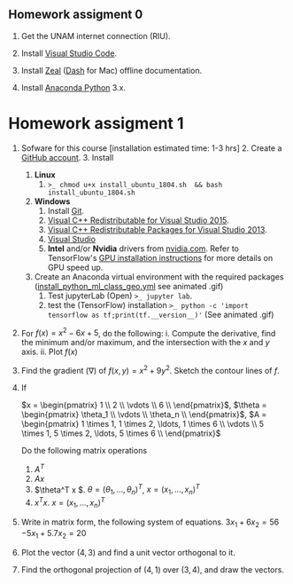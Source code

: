## Homework assigment 0

1. Get the UNAM internet connection (RIU).

2. Install [Visual Studio Code](https://code.visualstudio.com/download).

3. Install [Zeal](https://zealdocs.org/) ([Dash](https://kapeli.com/dash) for Mac) offline documentation.

4. Install [Anaconda Python](https://www.anaconda.com/distribution/) 3.x.

# Homework assigment 1

1. Sofware for this course [installation estimated time: 1-3 hrs]
   2. Create a [GitHub account](https://github.com/join).
   3. Install
      1. **Linux**
         1. `>_ chmod u+x install_ubuntu_1804.sh  && bash install_ubuntu_1804.sh`
      2. **Windows**
         1. Install [Git](https://git-scm.com/downloads).
         2. [Visual C++ Redistributable for Visual Studio 2015](https://www.microsoft.com/en-us/download/details.aspx?id=48145).
         3. [Visual C++ Redistributable Packages for Visual Studio 2013](https://www.microsoft.com/en-us/download/details.aspx?id=40784).
         4. [Visual Studio](https://visualstudio.microsoft.com/downloads/?utm_medium=post-banner&utm_source=microsoft.com&utm_campaign=channel+banner&utm_content=launch+vs2019)
         5. **Intel** and/or **Nvidia** drivers from [nvidia.com](https://www.nvidia.com/Download/index.aspx?lang=en-us). Refer to TensorFlow's [GPU installation instructions](https://tensorflow.org/install/gpu) for more details on GPU speed up.
   5. Create an Anaconda virtual environment with the required packages ([install_python_ml_class_geo.yml](https://github.com/mathphysmx/teaching-ml/blob/master/install_python_ml_class_geo.yml) see animated .gif)
      1. Test jupyterLab (Open) `>_ jupyter lab`.
      2. test the (TensorFlow) installation `>_ python -c 'import tensorflow as tf;print(tf.__version__)'` (See animated .gif)

2. For $f(x) = x^2 - 6x + 5$, do the following:
   i. Compute the derivative, find the minimum and/or maximum, and the intersection with the $x$ and $y$ axis.
   ii. Plot $f(x)$

3. Find the gradient ($\nabla$) of $f(x, y) = x^2 + 9y^2$. Sketch the contour lines of $f$.

4. If 

   $x = \begin{pmatrix}
   1 \\
   2 \\
   \vdots \\
   6 \\
   \end{pmatrix}$, $\theta = \begin{pmatrix}
   \theta_1 \\
   \vdots \\
   \theta_n \\
   \end{pmatrix}$, $A = \begin{pmatrix}
   1 \times 1, 1 \times 2, \ldots, 1 \times 6 \\
   \vdots \\
   5 \times 1, 5 \times 2, \ldots, 5 \times 6 \\
   \end{pmatrix}$

   Do the following matrix operations

   1. $A^T$
   2. $Ax$
   3. $\theta^T x $. $\theta = (\theta_1, \ldots, \theta_n)^T$, $x = (x_1, \ldots, x_n)^T$
   4. $x^Tx$. $x = (x_1, \ldots, x_n)^T$
5. Write in matrix form, the following system of equations.
   $3x_1 + 6x_2 = 56$
   $-5x_1 + 5.7x_2 = 20$ 

6. Plot the vector $(4,3)$ and find a unit vector orthogonal to it.

7. Find the orthogonal projection of $(4, 1)$ over $(3,4)$, and draw the vectors.
